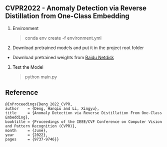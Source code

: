 ﻿## CVPR2022 - Anomaly Detection via Reverse Distillation from One-Class Embedding

1. Environment
	> conda env create -f environment.yml
2. Download pretrained models and put it in the project root folder

  - Download pretrained weights from [Baidu Netdisk](https://pan.baidu.com/s/1CZD-BUpINgqNa_e5rLKb6A?pwd=5555)

3. Test the Model
    > python main.py
    
 ## Reference
	@InProceedings{Deng_2022_CVPR,
    author    = {Deng, Hanqiu and Li, Xingyu},
    title     = {Anomaly Detection via Reverse Distillation From One-Class Embedding},
    booktitle = {Proceedings of the IEEE/CVF Conference on Computer Vision and Pattern Recognition (CVPR)},
    month     = {June},
    year      = {2022},
    pages     = {9737-9746}}
